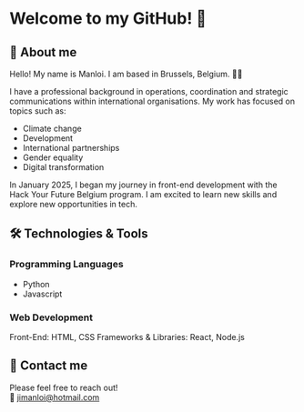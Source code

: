 # Welcome to my GitHub! 👋

## 🙂 About me

Hello! My name is Manloi. I am based in Brussels, Belgium. 🍫🧇

I have a professional background in operations, coordination and strategic communications within international organisations.
My work has focused on topics such as:

- Climate change
- Development
- International partnerships
- Gender equality
- Digital transformation

In January 2025, I began my journey in front-end development with the Hack Your Future Belgium program.
I am excited to learn new skills and explore new opportunities in tech.

## 🛠️ Technologies & Tools

### Programming Languages

- Python
- Javascript

### Web Development

Front-End: HTML, CSS
Frameworks & Libraries: React, Node.js

## 📩 Contact me

Please feel free to reach out!  
📧 <jimanloi@hotmail.com>
